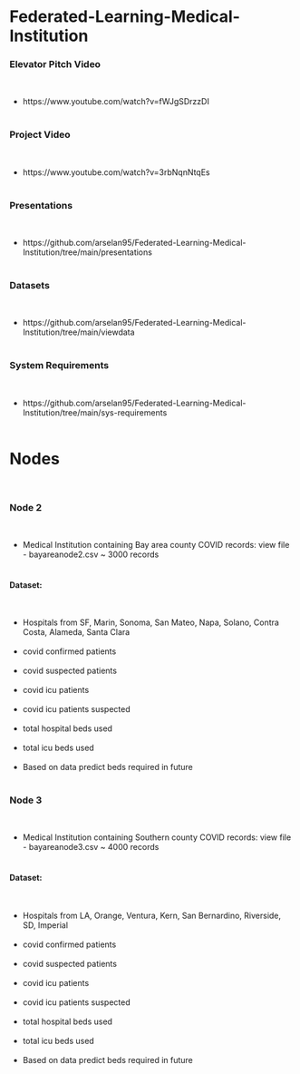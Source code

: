 # Federated-Learning-Medical-Institution

 <h3>Elevator Pitch Video</h3><br>
 <ul>
 <li>https://www.youtube.com/watch?v=fWJgSDrzzDI</li><br>
</ul>

<h3>Project Video</h3><br>
 <ul>
 <li>https://www.youtube.com/watch?v=3rbNqnNtqEs</li><br>
</ul>

<h3>Presentations</h3><br>
 <ul>
 <li>https://github.com/arselan95/Federated-Learning-Medical-Institution/tree/main/presentations</li><br>
</ul>

<h3>Datasets</h3><br>
 <ul>
 <li>https://github.com/arselan95/Federated-Learning-Medical-Institution/tree/main/viewdata</li><br>
</ul>

<h3>System Requirements</h3><br>
 <ul>
 <li>https://github.com/arselan95/Federated-Learning-Medical-Institution/tree/main/sys-requirements</li><br>
</ul>

<h1>Nodes</h1><br>
<h3>Node 2</h3><br>
 <ul>
 <li>Medical Institution containing Bay area county COVID records: view file - bayareanode2.csv ~ 3000 records</li><br>
 </ul> 
 <h4>Dataset: </h4><br>
 <ul>
 <li> Hospitals from SF, Marin, Sonoma, San Mateo, Napa, Solano, Contra Costa, Alameda, Santa Clara</li><br>
 <li> covid confirmed patients</li><br>
 <li> covid suspected patients</li><br>
 <li> covid icu patients</li><br>
 <li> covid icu patients suspected</li><br>
 <li> total hospital beds used</li><br>
 <li> total icu beds used</li><br>
 <li> Based on data predict beds required in future</li><br>
 </ul> 


<h3>Node 3</h3><br>
 <ul>
 <li>Medical Institution containing Southern county COVID records: view file - bayareanode3.csv ~ 4000 records</li><br>
</ul>
<h4>Dataset: </h4><br>
 <ul>
  <li> Hospitals from LA, Orange, Ventura, Kern, San Bernardino, Riverside, SD, Imperial</li><br>
 <li> covid confirmed patients</li><br>
 <li> covid suspected patients</li><br>
 <li> covid icu patients</li><br>
 <li> covid icu patients suspected</li><br>
 <li> total hospital beds used</li><br>
 <li> total icu beds used</li><br>
  <li> Based on data predict beds required in future</li><br>
 </ul> 
 


